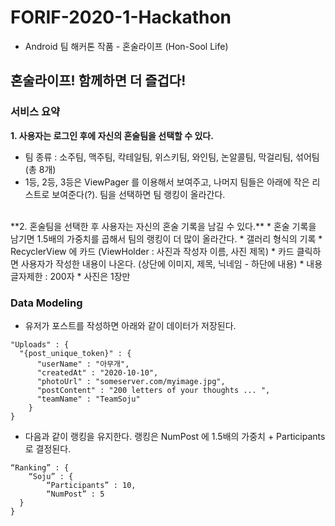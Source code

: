 # FORIF-2020-1-Hackathon
* Android 팀 해커톤 작품 - 혼술라이프 (Hon-Sool Life)

## 혼술라이프! 함께하면 더 즐겁다!

### 서비스 요약 
**1. 사용자는 로그인 후에 자신의 혼술팀을 선택할 수 있다.**
  * 팀 종류 : 소주팀, 맥주팀, 칵테일팀, 위스키팀, 와인팀, 논알콜팀, 막걸리팀, 섞어팀 (총 8개)
  * 1등, 2등, 3등은 ViewPager 를 이용해서 보여주고, 나머지 팀들은 아래에 작은 리스트로 보여준다(?).
팀을 선택하면 팀 랭킹이 올라간다. 

<br>
**2. 혼술팀을 선택한 후 사용자는 자신의 혼술 기록을 남길 수 있다.**
* 혼술 기록을 남기면 1.5배의 가중치를 곱해서 팀의 랭킹이 더 많이 올라간다. 
  * 갤러리 형식의 기록 
    * RecyclerView 에 카드 (ViewHolder : 사진과 작성자 이름, 사진 제목)
    * 카드 클릭하면 사용자가 작성한 내용이 나온다. (상단에 이미지, 제목, 닉네임 - 하단에 내용)
    * 내용 글자제한 : 200자 
    * 사진은 1장만 
    
### Data Modeling 
* 유저가 포스트를 작성하면 아래와 같이 데이터가 저장된다. 
```
"Uploads" : {
  "{post_unique_token}" : {
      "userName" : "아무개", 
      "createdAt" : "2020-10-10", 
      "photoUrl" : "someserver.com/myimage.jpg", 
      "postContent" : "200 letters of your thoughts ... ", 
      "teamName" : "TeamSoju"
    }
}
```


* 다음과 같이 랭킹을 유지한다. 랭킹은 NumPost 에 1.5배의 가중치 + Participants 로 결정된다. 
```
“Ranking” : {
	“Soju” : {
		“Participants” : 10, 
		“NumPost” : 5
  }
}
```

